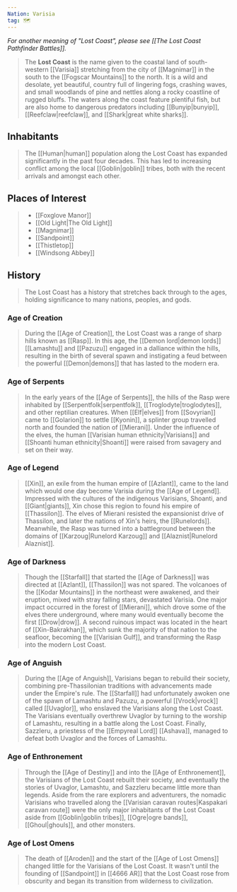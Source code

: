 ```yaml
---
Nation: Varisia
tag: 🗺️
---
```

*For another meaning of "Lost Coast", please see [[The Lost Coast Pathfinder Battles]].*
> The **Lost Coast** is the name given to the coastal land of south-western [[Varisia]] stretching from the city of [[Magnimar]] in the south to the [[Fogscar Mountains]] to the north. It is a wild and desolate, yet beautiful, country full of lingering fogs, crashing waves, and small woodlands of pine and nettles along a rocky coastline of rugged bluffs. The waters along the coast feature plentiful fish, but are also home to dangerous predators including [[Bunyip|bunyip]], [[Reefclaw|reefclaw]], and [[Shark|great white sharks]].



## Inhabitants

> The [[Human|human]] population along the Lost Coast has expanded significantly in the past four decades. This has led to increasing conflict among the local [[Goblin|goblin]] tribes, both with the recent arrivals and amongst each other.


## Places of Interest

> - [[Foxglove Manor]]
> - [[Old Light|The Old Light]]
> - [[Magnimar]]
> - [[Sandpoint]]
> - [[Thistletop]]
> - [[Windsong Abbey]]

## History

> The Lost Coast has a history that stretches back through to the ages, holding significance to many nations, peoples, and gods.


### Age of Creation

> During the [[Age of Creation]], the Lost Coast was a range of sharp hills known as [[Rasp]]. In this age, the [[Demon lord|demon lords]] [[Lamashtu]] and [[Pazuzu]] engaged in a dalliance within the hills, resulting in the birth of several spawn and instigating a feud between the powerful [[Demon|demons]] that has lasted to the modern era.


### Age of Serpents

> In the early years of the [[Age of Serpents]], the hills of the Rasp were inhabited by [[Serpentfolk|serpentfolk]], [[Troglodyte|troglodytes]], and other reptilian creatures. When [[Elf|elves]] from [[Sovyrian]] came to [[Golarion]] to settle [[Kyonin]], a splinter group travelled north and founded the nation of [[Mierani]]. Under the influence of the elves, the human [[Varisian human ethnicity|Varisians]] and [[Shoanti human ethnicity|Shoanti]] were raised from savagery and set on their way.


### Age of Legend

> [[Xin]], an exile from the human empire of [[Azlant]], came to the land which would one day become Varisia during the [[Age of Legend]]. Impressed with the cultures of the indigenous Varisians, Shoanti, and [[Giant|giants]], Xin chose this region to found his empire of [[Thassilon]]. The elves of Mierani resisted the expansionist drive of Thassilon, and later the nations of Xin's heirs, the [[Runelords]]. Meanwhile, the Rasp was turned into a battleground between the domains of [[Karzoug|Runelord Karzoug]] and [[Alaznist|Runelord Alaznist]].


### Age of Darkness

> Though the [[Starfall]] that started the [[Age of Darkness]] was directed at [[Azlant]], [[Thassilon]] was not spared. The volcanoes of the [[Kodar Mountains]] in the northeast were awakened, and their eruption, mixed with stray falling stars, devastated Varisia. One major impact occurred in the forest of [[Mierani]], which drove some of the elves there underground, where many would eventually become the first [[Drow|drow]]. A second ruinous impact was located in the heart of [[Xin-Bakrakhan]], which sunk the majority of that nation to the seafloor, becoming the [[Varisian Gulf]], and transforming the Rasp into the modern Lost Coast.


### Age of Anguish

> During the [[Age of Anguish]], Varisians began to rebuild their society, combining pre-Thassilonian traditions with advancements made under the Empire's rule. The [[Starfall]] had unfortunately awoken one of the spawn of Lamashtu and Pazuzu, a powerful [[Vrock|vrock]] called [[Uvaglor]], who enslaved the Varisians along the Lost Coast. The Varisians eventually overthrew Uvaglor by turning to the worship of Lamashtu, resulting in a battle along the Lost Coast. Finally, Sazzleru, a priestess of the [[Empyreal Lord]] [[Ashava]], managed to defeat both Uvaglor and the forces of Lamashtu.


### Age of Enthronement

> Through the [[Age of Destiny]] and into the [[Age of Enthronement]], the Varisians of the Lost Coast rebuilt their society, and eventually the stories of Uvaglor, Lamashtu, and Sazzleru became little more than legends. Aside from the rare explorers and adventurers, the nomadic Varisians who travelled along the [[Varisian caravan routes|Kaspakari caravan route]] were the only major inhabitants of the Lost Coast aside from [[Goblin|goblin tribes]], [[Ogre|ogre bands]], [[Ghoul|ghouls]], and other monsters.


### Age of Lost Omens

> The death of [[Aroden]] and the start of the [[Age of Lost Omens]] changed little for the Varisians of the Lost Coast. It wasn't until the founding of [[Sandpoint]] in [[4666 AR]] that the Lost Coast rose from obscurity and began its transition from wilderness to civilization.









